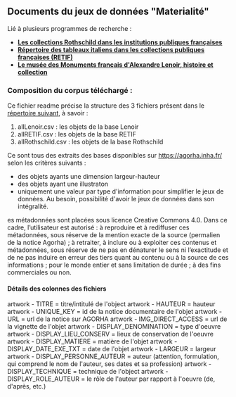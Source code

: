 ## Documents du jeux de données "Materialité"

Lié à plusieurs programmes de recherche :
  * [**Les collections Rothschild dans les institutions publiques françaises**](https://www.inha.fr/fr/recherche/le-departement-des-etudes-et-de-la-recherche/domaines-de-recherche/histoire-des-collections-histoire-des-institutions-artistiques-et-culturelles-economie-de-l-art/les-collections-rothschild-dans-les-institutions-publiques-francaises.html)
  * [**Répertoire des tableaux italiens dans les collections publiques françaises (RETIF)**](https://www.inha.fr/fr/recherche/le-departement-des-etudes-et-de-la-recherche/domaines-de-recherche/histoire-des-collections-histoire-des-institutions-artistiques-et-culturelles-economie-de-l-art/repertoire-des-tableaux-italiens-dans-les-collections-publiques-francaises-retif.html)
  * [**Le musée des Monuments français d'Alexandre Lenoir, histoire et collection**](https://www.inha.fr/fr/ressources/outils-documentaires/acces-global-et-organise-aux-ressources-en-histoire-de-l-art-agorha/le-musee-des-monuments-francais-d-alexandre-lenoir-histoire-et-collections.html?search-keywords=LENOIR)
### Composition du corpus téléchargé :

Ce fichier readme précise la structure des 3 fichiers présent dans le [répertoire suivant](datamaterialite/), à savoir :
1. allLenoir.csv : les objets de la base Lenoir
2. allRETIF.csv : les objets de la base RETIF
3. allRothschild.csv : les objets de la base Rothschild

Ce sont tous des extraits des bases disponibles sur https://agorha.inha.fr/ selon les critères suivants :
- des objets ayants une dimension largeur-hauteur
- des objets ayant une illustraton
- uniquement une valeur par type d'information pour simplifier le jeux de données. Au besoin, possibilité d'avoir le jeux de données dans son intégralité.

es métadonnées sont placées sous licence Creative Commons 4.0. Dans ce cadre, l’utilisateur est autorisé : à reproduire et à rediffuser ces métadonnées, sous réserve de la mention exacte de la source (permalien de la notice Agorha) ; à retraiter, à inclure ou à exploiter ces contenus et métadonnées, sous réserve de ne pas en dénaturer le sens ni l’exactitude et de ne pas induire en erreur des tiers quant au contenu ou à la source de ces informations ; pour le monde entier et sans limitation de durée ; à des fins commerciales ou non.


#### Détails des colonnes des fichiers 
artwork - TITRE	= titre/intitulé de l'object
artwork - HAUTEUR	= hauteur
artwork - UNIQUE_KEY = id de la notice documentaire de l'objet
artwork - URL	= url de la notice sur AGORHA
artwork - IMG_DIRECT_ACCESS	= url de la vignette de l'objet
artwork - DISPLAY_DENOMINATION	= type d'oeuvre
artwork - DISPLAY_LIEU_CONSERV	= lieux de conservation de l'oeuvre
artwork - DISPLAY_MATIERE	= matière de l'objet
artwork - DISPLAY_DATE_EXE_TXT	= date de l'objet
artwork - LARGEUR	= largeur 
artwork - DISPLAY_PERSONNE_AUTEUR	= auteur (attention, formulation, qui comprend le nom de l'auteur, ses dates et sa profession)
artwork - DISPLAY_TECHNIQUE	= technique de l'object
artwork - DISPLAY_ROLE_AUTEUR	= le rôle de l'auteur par rapport à l'oeuvre (de, d'après, etc.)
